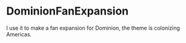 # DominionFanExpansion
I use it to make a fan expansion for Dominion, the theme is colonizing Americas.
